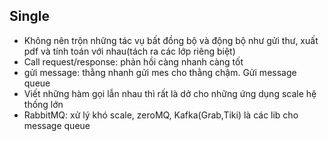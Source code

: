 ## Single
- Không nên trộn những tác vụ bất đồng bộ và động bộ như gửi thư, xuất pdf và tính toán với nhau(tách ra các lớp riêng biệt)
- Call request/response: phản hồi càng nhanh càng tốt
- gửi message: thằng nhanh gửi mes cho thằng chậm. Gửi message queue
- Viết những hàm gọi lẫn nhau thì rất là dở cho những ứng dụng scale hệ thống lớn
- RabbitMQ: xử lý khó scale, zeroMQ, Kafka(Grab,Tiki) là các lib cho message queue
